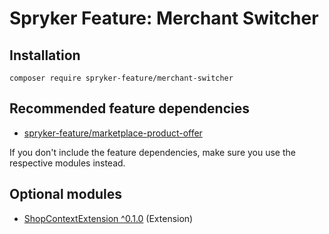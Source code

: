 # Spryker Feature: Merchant Switcher



## Installation

```
composer require spryker-feature/merchant-switcher
```

## Recommended feature dependencies
- [spryker-feature/marketplace-product-offer](https://github.com/spryker-feature/marketplace-product-offer)

If you don't include the feature dependencies, make sure you use the respective modules instead.

## Optional modules
- [ShopContextExtension ^0.1.0](https://github.com/spryker/shop-context-extension) (Extension)
